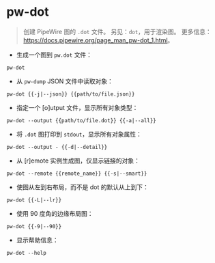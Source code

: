 # pw-dot

> 创建 PipeWire 图的 `.dot` 文件。
> 另见：`dot`，用于渲染图。
> 更多信息：<https://docs.pipewire.org/page_man_pw-dot_1.html>。

- 生成一个图到 `pw.dot` 文件：

`pw-dot`

- 从 `pw-dump` JSON 文件中读取对象：

`pw-dot {{-j|--json}} {{path/to/file.json}}`

- 指定一个 [o]utput 文件，显示所有对象类型：

`pw-dot --output {{path/to/file.dot}} {{-a|--all}}`

- 将 `.dot` 图打印到 `stdout`，显示所有对象属性：

`pw-dot --output - {{-d|--detail}}`

- 从 [r]emote 实例生成图，仅显示链接的对象：

`pw-dot --remote {{remote_name}} {{-s|--smart}}`

- 使图从左到右布局，而不是 dot 的默认从上到下：

`pw-dot {{-L|--lr}}`

- 使用 90 度角的边缘布局图：

`pw-dot {{-9|--90}}`

- 显示帮助信息：

`pw-dot --help`